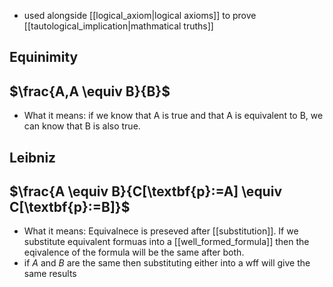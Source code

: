 - used alongside [[logical_axiom|logical axioms]] to prove [[tautological_implication|mathmatical truths]]

## Equinimity
## $\frac{A,A \equiv B}{B}$
- What it means: if we know that A is true and that A is equivalent to B, we can know that B is also true.

## Leibniz
## $\frac{A \equiv B}{C[\textbf{p}:=A] \equiv C[\textbf{p}:=B]}$

- What it means: Equivalnece is preseved after [[substitution]]. If we substitute equivalent formuas into a [[well_formed_formula]] then the eqivalence of the formula will be the same after both.
- if $A$ and $B$ are the same then substituting either into a wff will give the same results 